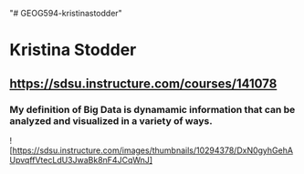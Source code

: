 "# GEOG594-kristinastodder" 

# Kristina Stodder
## https://sdsu.instructure.com/courses/141078
### My definition of Big Data is dynamamic information that can be analyzed and visualized in a variety of ways.
![https://sdsu.instructure.com/images/thumbnails/10294378/DxN0gyhGehAUpvqffVtecLdU3JwaBk8nF4JCqWnJ]
